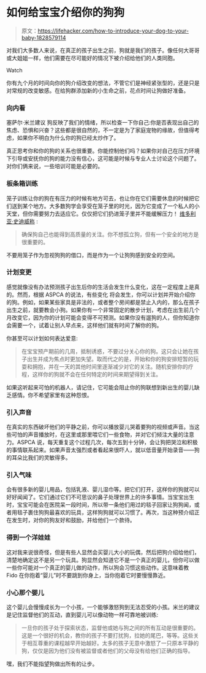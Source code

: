 # 如何给宝宝介绍你的狗狗

> 原文：<https://lifehacker.com/how-to-introduce-your-dog-to-your-baby-1828579114>

对我们大多数人来说，在真正的孩子出生之前，狗就是我们的孩子。像任何大哥哥或大姐姐一样，他们需要在尽可能好的情况下被介绍给他们的人类同胞。

Watch

你有九个月的时间向你的狗介绍改变的想法，不管它们是神经紧张型的，还是只是对常规的改变敏感。在给狗群添加新的小生命之前，花点时间让狗做好准备。

### 向内看

塞萨尔·米兰建议 狗反映了我们的情绪，所以检查一下你自己:你是否表现出自己的焦虑、恐惧和兴奋？这些都是很自然的，不一定是为了家庭宠物的缘故，但值得考虑，如果你不明白为什么你的狗已经太炒作了。

真正思考你和你的狗的关系也很重要。你能控制他们吗？如果你对自己在压力环境下引导或安抚你的狗的能力没有信心，这可能是时候与专业人士讨论这个问题了。对你们俩来说，一些培训可能是必要的。

### 板条箱训练

笼子训练让你的狗在有压力的时候有地方可去，也让你在它们需要休息的时候把它们送到某个地方。大多数狗学会享受在笼子里的时光，因为它变成了一个私人的小天堂，但你需要努力去适应它。仅仅把它们扔进笼子里并不能缓解压力！ [维多利亚·史迪威称](http://www.animalplanet.com/tv-shows/its-me-or-dog/training-tips/new-baby-old-dog/) :

> 确保狗自己也能得到高质量的关注。你不想孤立狗，但有一个安全的地方是很重要的。

不要用笼子作为忽视狗狗的借口，而是作为一个让狗狗感到安全的空间。

### 计划变更

感觉就像没有办法预测孩子出生后你的生活会发生什么变化，这在一定程度上是真的。然而，根据 ASPCA 的说法，有些变化 将会发生，你可以计划并开始介绍你的狗。例如，如果某些家具是非法的，或者整个房间都是禁止入内的，那么在孩子出生之前，就要教会小狗。如果你有一个非常固定的散步计划，考虑在出生前几个月改变它，因为你的计划可能会变得不可预测。如果你没有遛狗的人，但你知道你会需要一个，试着让别人早点来，这样他们就有时间了解你的狗。

你甚至可以计划如何表达爱意:

> 在宝宝预产期前的几周，抵制诱惑，不要过分关心你的狗。这只会让她在孩子出生并成为焦点时更加失望。取而代之的是，开始和你的狗安排短暂的玩耍和拥抱，并在一天的其他时间里逐渐减少对它的关注。随机安排你的疗程，这样你的狗就不会在任何特定的时间来期望得到关注。

如果这听起来可怕的机器人，请记住，它可能会阻止你的狗联想到新出生的婴儿缺乏感情。你不希望家里有这种怨恨。

### 引入声音

在真实的东西破坏他们的平静之前，你可以播放婴儿哭着要狗的视频或声音。当这些可怕的声音播放时，在这里或那里喂它们一些食物，并对它们倾注大量的注意力。ASPCA 说，每天重复这个过程几次，每次五到十分钟，会让狗把哭泣和积极的事情联系起来。如果声音太强烈或者看起来很吓人，就以低音量开始录音——狗的耳朵比我们的灵敏得多。

### 引入气味

会有很多新的婴儿用品，包括乳液、婴儿湿巾等。把它们打开，这样你的狗就可以好好闻闻了。它们通过它们不可思议的鼻子处理世界上的许多事情。当宝宝出生时，宝宝可能会在医院呆一段时间，所以带一条他们用过的毯子回家让狗狗闻，或者用毯子裹住狗狗最喜欢的玩具，这样狗狗就可以习惯了。再次，当这种预介绍正在发生时，对你的狗友好和鼓励，并给他们一个款待。

### 得到一个洋娃娃

这对我来说很奇怪，但是有些人显然会买婴儿大小的玩偶，然后把狗介绍给他们，清楚地确定这不是另一个玩具。狗显然会知道它不是一个真正的婴儿，但你可以做一些你可能对一个真正的婴儿做的动作，所以狗会习惯这些动作。这意味着教 Fido 在你抱着“婴儿”时不要跳到你身上，当你抱着它时要慢慢靠近。

### 小心那个婴儿

这个婴儿会慢慢成长为一个小孩，一个能够激怒狗到无法忍受的小孩。米兰的建议是记住监督他们的互动，直到婴儿可以像动物一样可靠地被训练:

> 一旦你的孩子处于探索状态，监督他或她与狗之间的所有互动是很重要的。这是一个很好的机会，教你的孩子不要打扰狗，拉她的尾巴，等等。这些关于相互尊重的课程越早开始越好。太多的孩子无意中激怒了一只原本平静的狗，仅仅是因为他们没有被监督或者他们的父母没有给他们正确的指导。

嘿，我们不能指望狗做出所有的让步。